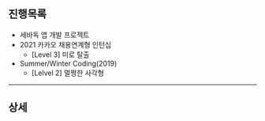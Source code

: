 ## 진행목록
- 세바독 앱 개발 프로젝트
- 2021 카카오 채용연계형 인턴십
  - [Level 3] 미로 탈출
- Summer/Winter Coding(2019)
  - [Lelvel 2] 멀쩡한 사각형


--- 

## 상세
